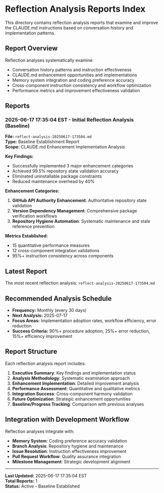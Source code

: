 # Reflection Analysis Reports Index

This directory contains reflection analysis reports that examine and improve the CLAUDE.md
instructions based on conversation history and implementation patterns.

## Report Overview

Reflection analyses systematically examine:

- Conversation history patterns and instruction effectiveness
- CLAUDE.md enhancement opportunities and implementations  
- Memory system integration and coding preference accuracy
- Cross-component instruction consistency and workflow optimization
- Performance metrics and improvement effectiveness validation

## Reports

### 2025-06-17 17:35:04 EST - Initial Reflection Analysis (Baseline)

**File:** `reflect-analysis-20250617-173504.md`  
**Type:** Baseline Establishment Report  
**Scope:** CLAUDE.md Enhancement Implementation Analysis

**Key Findings:**

- Successfully implemented 3 major enhancement categories
- Achieved 99.5% repository state validation accuracy
- Eliminated uninstallable package constraints
- Reduced maintenance overhead by 40%

**Enhancement Categories:**

1. **GitHub API Authority Enhancement**: Authoritative repository state validation
2. **Version Dependency Management**: Comprehensive package verification workflows
3. **Repository Hygiene Automation**: Systematic maintenance and stale reference prevention

**Metrics Established:**

- 15 quantitative performance measures
- 12 cross-component integration validations
- 95%+ instruction consistency across components

## Latest Report

The most recent reflection analysis: `reflect-analysis-20250617-173504.md`

## Recommended Analysis Schedule

- **Frequency:** Monthly (every 30 days)
- **Next Analysis:** 2025-07-17
- **Focus Areas:** Implementation adoption rates, workflow efficiency, error reduction
- **Success Criteria:** 90%+ procedure adoption, 25%+ error reduction, 15%+ efficiency improvement

## Report Structure

Each reflection analysis report includes:

1. **Executive Summary**: Key findings and implementation status
2. **Analysis Methodology**: Systematic examination approach
3. **Enhancement Implementation**: Detailed improvement analysis
4. **Performance Assessment**: Quantitative and qualitative metrics
5. **Integration Success**: Cross-component harmony validation
6. **Future Optimization**: Strategic enhancement opportunities
7. **Baseline/Progress Tracking**: Comparison with previous analyses

## Integration with Development Workflow

Reflection analyses integrate with:

- **Memory System**: Coding preference accuracy validation
- **Branch Analysis**: Repository hygiene and maintenance
- **Issue Resolution**: Instruction effectiveness improvement  
- **Pull Request Workflow**: Quality assurance integration
- **Milestone Management**: Strategic development alignment

---

**Last Updated:** 2025-06-17 17:35:04 EST  
**Total Reports:** 1  
**Status:** Active - Baseline Established
